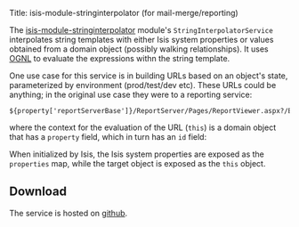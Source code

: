 Title: isis-module-stringinterpolator (for mail-merge/reporting)

The [isis-module-stringinterpolator](https://github.com/isisaddons/isis-module-stringinterpolator) module's `StringInterpolatorService` interpolates string templates with either Isis system properties or values obtained from a domain object (possibly walking relationships).  It uses [OGNL](http://commons.apache.org/proper/commons-ognl/) to evaluate the expressions withn the string template.

One use case for this service is in building URLs based on an object's state, parameterized by environment (prod/test/dev etc).  These URLs could be anything; in the original use case they were to a reporting service:

    ${property['reportServerBase']}/ReportServer/Pages/ReportViewer.aspx?/Estatio/Invoices&dueDate=${dueDate}&propertyId=${this.property.id}

where the context for the evaluation of the URL (`this`) is a domain object that has a `property` field, which in turn has an `id` field:

When initialized by Isis, the Isis system properties are exposed as the `properties` map, while the target object is exposed as the `this` object.

   
## Download

The service is hosted on [github](https://github.com/isisaddons/isis-module-stringinterpolator).  
